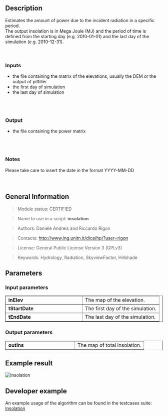 <h2>Description</h2>

Estimates the  amount of power due to the incident radiation in a specific period.
<br>
The output insolation is in Mega Joule (MJ) and the period of time is defined from the starting day (e.g. 2010-01-01) and the last day of the simulation (e.g. 2010-12-31).<br>
<br>
<br>
<h3>Inputs</h3>
<ul>
<li>the file containing the matrix of the elevations, usually the DEM or the output of pitfiller </li>
<li>the first day of simulation</li>
<li>the last day of simulation</li>
</ul>
<br>
<br>
<h3>Output</h3>
<ul>
<li>the file containing the power matrix</li>
</ul>
<br>
<br>
<h3>Notes</h3>
Please take care to insert the date in the format YYYY-MM-DD<br>
<br>
<br>
<h2>General Information</h2>

<blockquote>Module status: CERTIFIED</blockquote>

<blockquote>Name to use in a script: <b>insolation</b></blockquote>

<blockquote>Authors: Daniele Andreis and Riccardo Rigon</blockquote>

<blockquote>Contacts: <a href='http://www.ing.unitn.it/dica/hp/?user=rigon'>http://www.ing.unitn.it/dica/hp/?user=rigon</a></blockquote>

<blockquote>License: General Public License Version 3 (GPLv3)</blockquote>

<blockquote>Keywords: Hydrology, Radiation, SkyviewFactor, Hillshade</blockquote>


<h2>Parameters</h2>

<h3>Input parameters</h3>
<table cellpadding='10' width='70%' border='1'>
<tr>
<td width='50%'> <b>inElev</b> </td><td width='50%'> The map of the elevation. </td>
</tr>
<tr>
<td width='50%'> <b>tStartDate</b> </td><td width='50%'> The first day of the simulation. </td>
</tr>
<tr>
<td width='50%'> <b>tEndDate</b> </td><td width='50%'> The last day of the simulation. </td>
</tr>
</table>

<h3>Output parameters</h3>
<table cellpadding='10' width='70%' border='1'>
<tr>
<td width='50%'> <b>outIns</b> </td><td width='50%'> The map of total insolation. </td>
</tr>
</table>

<h2>Example result</h2>

<img src='http://wiki.jgrasstools.googlecode.com/git/images/hortonmachine/insolation.png' alt='Insolation' />
<br>
<h2>Developer example</h2>

An example usage of the algorithm can be found in the testcases suite:<br>
<a href='http://code.google.com/p/jgrasstools/source/browse/hortonmachine/src/test/java/org/jgrasstools/hortonmachine/models/hm/TestInsolation.java'>Insolation</a>
